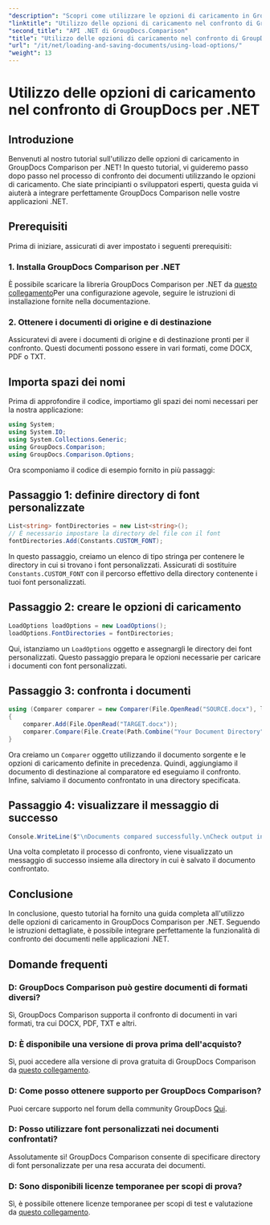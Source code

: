 ```yaml
---
"description": "Scopri come utilizzare le opzioni di caricamento in GroupDocs Comparison per .NET per confrontare senza problemi documenti con font personalizzati."
"linktitle": "Utilizzo delle opzioni di caricamento nel confronto di GroupDocs per .NET"
"second_title": "API .NET di GroupDocs.Comparison"
"title": "Utilizzo delle opzioni di caricamento nel confronto di GroupDocs per .NET"
"url": "/it/net/loading-and-saving-documents/using-load-options/"
"weight": 13
---
```


# Utilizzo delle opzioni di caricamento nel confronto di GroupDocs per .NET

## Introduzione
Benvenuti al nostro tutorial sull'utilizzo delle opzioni di caricamento in GroupDocs Comparison per .NET! In questo tutorial, vi guideremo passo dopo passo nel processo di confronto dei documenti utilizzando le opzioni di caricamento. Che siate principianti o sviluppatori esperti, questa guida vi aiuterà a integrare perfettamente GroupDocs Comparison nelle vostre applicazioni .NET.
## Prerequisiti
Prima di iniziare, assicurati di aver impostato i seguenti prerequisiti:
### 1. Installa GroupDocs Comparison per .NET
È possibile scaricare la libreria GroupDocs Comparison per .NET da [questo collegamento](https://releases.groupdocs.com/comparison/net/)Per una configurazione agevole, seguire le istruzioni di installazione fornite nella documentazione.
### 2. Ottenere i documenti di origine e di destinazione
Assicuratevi di avere i documenti di origine e di destinazione pronti per il confronto. Questi documenti possono essere in vari formati, come DOCX, PDF o TXT.
## Importa spazi dei nomi
Prima di approfondire il codice, importiamo gli spazi dei nomi necessari per la nostra applicazione:
```csharp
using System;
using System.IO;
using System.Collections.Generic;
using GroupDocs.Comparison;
using GroupDocs.Comparison.Options;
```
Ora scomponiamo il codice di esempio fornito in più passaggi:
## Passaggio 1: definire directory di font personalizzate
```csharp
List<string> fontDirectories = new List<string>();
// È necessario impostare la directory del file con il font
fontDirectories.Add(Constants.CUSTOM_FONT);
```
In questo passaggio, creiamo un elenco di tipo stringa per contenere le directory in cui si trovano i font personalizzati. Assicurati di sostituire `Constants.CUSTOM_FONT` con il percorso effettivo della directory contenente i tuoi font personalizzati.
## Passaggio 2: creare le opzioni di caricamento
```csharp
LoadOptions loadOptions = new LoadOptions();
loadOptions.FontDirectories = fontDirectories;
```
Qui, istanziamo un `LoadOptions` oggetto e assegnargli le directory dei font personalizzati. Questo passaggio prepara le opzioni necessarie per caricare i documenti con font personalizzati.
## Passaggio 3: confronta i documenti
```csharp
using (Comparer comparer = new Comparer(File.OpenRead("SOURCE.docx"), loadOptions))
{
    comparer.Add(File.OpenRead("TARGET.docx"));
    comparer.Compare(File.Create(Path.Combine("Your Document Directory", "RESULT.docx")));
}
```
Ora creiamo un `Comparer` oggetto utilizzando il documento sorgente e le opzioni di caricamento definite in precedenza. Quindi, aggiungiamo il documento di destinazione al comparatore ed eseguiamo il confronto. Infine, salviamo il documento confrontato in una directory specificata.
## Passaggio 4: visualizzare il messaggio di successo
```csharp
Console.WriteLine($"\nDocuments compared successfully.\nCheck output in {Directory.GetCurrentDirectory()}.");
```
Una volta completato il processo di confronto, viene visualizzato un messaggio di successo insieme alla directory in cui è salvato il documento confrontato.
## Conclusione
In conclusione, questo tutorial ha fornito una guida completa all'utilizzo delle opzioni di caricamento in GroupDocs Comparison per .NET. Seguendo le istruzioni dettagliate, è possibile integrare perfettamente la funzionalità di confronto dei documenti nelle applicazioni .NET.
## Domande frequenti
### D: GroupDocs Comparison può gestire documenti di formati diversi?
Sì, GroupDocs Comparison supporta il confronto di documenti in vari formati, tra cui DOCX, PDF, TXT e altri.
### D: È disponibile una versione di prova prima dell'acquisto?
Sì, puoi accedere alla versione di prova gratuita di GroupDocs Comparison da [questo collegamento](https://releases.groupdocs.com/).
### D: Come posso ottenere supporto per GroupDocs Comparison?
Puoi cercare supporto nel forum della community GroupDocs [Qui](https://forum.groupdocs.com/c/comparison/12).
### D: Posso utilizzare font personalizzati nei documenti confrontati?
Assolutamente sì! GroupDocs Comparison consente di specificare directory di font personalizzate per una resa accurata dei documenti.
### D: Sono disponibili licenze temporanee per scopi di prova?
Sì, è possibile ottenere licenze temporanee per scopi di test e valutazione da [questo collegamento](https://purchase.groupdocs.com/temporary-license/).